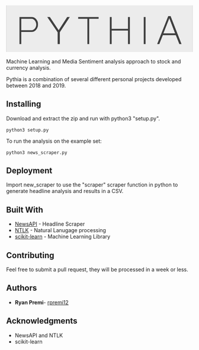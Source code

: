 ![Pythia](header.png)

Machine Learning and Media Sentiment analysis approach to stock and currency analysis.

Pythia is a combination of several different personal projects developed between 2018 and 2019.

## Installing

Download and extract the zip and run with python3 "setup.py".

```
python3 setup.py
```

To run the analysis on the example set:

```
python3 news_scraper.py
```


## Deployment

Import new_scraper to use the "scraper" scraper function in python to generate headline analysis and results in a CSV.


## Built With

* [NewsAPI](https://newsapi.org/) - Headline Scraper
* [NTLK](https://github.com/nltk/nltk) - Natural Lanugage processing
* [scikit-learn](http://scikit-learn.org/stable/index.html) - Machine Learning Library


## Contributing

Feel free to submit a pull request, they will be processed in a week or less.


## Authors

* **Ryan Premi**- [rpremi12](https://github.com/rpremi12)


## Acknowledgments

* NewsAPI and NTLK
* scikit-learn
